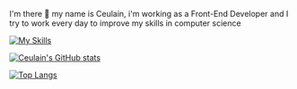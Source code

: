 I'm there 👋 my name is Ceulain, i'm working as a Front-End Developer and I try to work every day to improve my skills in computer science

[![My Skills](https://skillicons.dev/icons?i=js,html,css,jest,nextjs,nodejs,react,redux,styledcomponents,vscode,webpack)](https://skillicons.dev)

[![Ceulain's GitHub stats](https://github-readme-stats.vercel.app/api?username=ceulain&hide_title=true)](https://github.com/anuraghazra/github-readme-stats)

[![Top Langs](https://github-readme-stats.vercel.app/api/top-langs/?username=ceulain&layout=compact)](https://github.com/ceulain/github-readme-stats)


<!--
**ceulain/ceulain** is a ✨ _special_ ✨ repository because its `README.md` (this file) appears on your GitHub profile.

Here are some ideas to get you started:

- 🔭 I’m currently working on ...
- 🌱 I’m currently learning ...
- 👯 I’m looking to collaborate on ...
- 🤔 I’m looking for help with ...
- 💬 Ask me about ...
- 📫 How to reach me: ...
- 😄 Pronouns: ...
- ⚡ Fun fact: ...
-->
